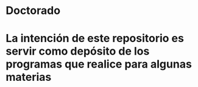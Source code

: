 # Doctorado
# La intención de este repositorio es servir como depósito de los programas que realice para algunas materias
